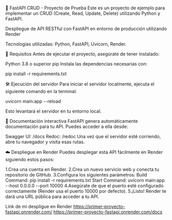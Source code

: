 🐍 FastAPI CRUD - Proyecto de Prueba
Este es un proyecto de ejemplo para implementar un CRUD (Create, Read, Update, Delete) utilizando Python y FastAPI.

Despliegue de API RESTful con FastAPI en entorno de producción utilizando Render

Tecnologías utilizadas: Python, FastAPI, Uvicorn, Render.

🚀 Requisitos
Antes de ejecutar el proyecto, asegúrate de tener instalado:

Python 3.8 o superior
pip
Instala las dependencias necesarias con:

pip install -r requirements.txt

🛠️ Ejecución del servidor
Para iniciar el servidor localmente, ejecuta el siguiente comando en la terminal:

uvicorn main:app --reload

Esto levantará el servidor en tu entorno local.

📄 Documentación interactiva
FastAPI genera automáticamente documentación para tu API. Puedes acceder a ella desde:

Swagger UI: /docs
Redoc: /redoc
Una vez que el servidor esté corriendo, abre tu navegador y visita esas rutas.

☁️ Despliegue en Render
Puedes desplegar esta API fácilmente en Render siguiendo estos pasos:

1.Crea una cuenta en Render.
2.Crea un nuevo servicio web y conecta tu repositorio de GitHub.
3.Configura los siguientes parámetros:
Build Command: pip install -r requirements.txt
Start Command: uvicorn main:app --host 0.0.0.0 --port 10000
4.Asegúrate de que el puerto esté configurado correctamente (Render usa el puerto 10000 por defecto).
5.¡Listo! Render te dará una URL pública para acceder a tu API.

Link de mi despligue en Render
https://primer-proyecto-fastapi.onrender.com/
https://primer-proyecto-fastapi.onrender.com/docs